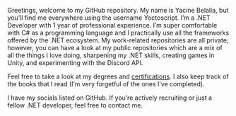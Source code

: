 Greetings, welcome to my GitHub repository. My name is Yacine Belalia, but you’ll find me everywhere using the username Yoctoscript. I’m a .NET Developer with 1 year of professional experience. I’m super comfortable with C# as a programming language and I practically use all the frameworks offered by the .NET ecosystem. My work-related repositories are all private; however, you can have a look at my public repositories which are a mix of all the things I love doing, sharpening my .NET skills, creating games in Unity, and experimenting with the Discord API.

Feel free to take a look at my degrees and [certifications](https://github.com/yoctoscript/yoctoscript/tree/main/Certifications). I also keep track of the books that I read (I’m very forgetful of the ones I’ve completed).

I have my socials listed on GitHub. If you’re actively recruiting or just a fellow .NET developer, feel free to contact me. 